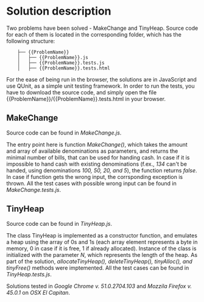 Solution description
====================
Two problems have been solved - MakeChange and TinyHeap. Source code for each of them is located in the corresponding folder,
which has the following structure:

        ├── {{ProblemName}}
        │   ├── {{ProblemName}}.js
        │   ├── {{ProblemName}}.tests.js
        │   ├── {{ProblemName}}.tests.html

For the ease of being run in the browser, the solutions are in JavaScript and use QUnit, as a simple unit testing framework.
In order to run the tests, you have to download the source code, and simply open the file {{ProblemName}}/{{ProblemName}}.tests.html in your browser.


MakeChange
----------
Source code can be found in *MakeChange.js*.

The entry point here is function *MakeChange()*, which takes the amount and array of available denominations as parameters, and returns the minimal number of bills, that can be used for handing cash. 
In case if it is impossible to hand cash with existing denominations (f.ex., *134* can't be handed, using denominations *100, 50, 20, and 5*), the function returns *false*. In case if function gets the wrong input, the corrsponding exception is thrown.
All the test cases with possible wrong input can be found in *MakeChange.tests.js*.

TinyHeap
--------
Source code can be found in *TinyHeap.js*.

The class TinyHeap is implemented as a constructor function, and emulates a heap using the array of 0s and 1s (each array element represents a byte in memory, 0 in case if it is free, 1 if already allocated).
Instance of the class is initialized with the parameter *N*, which represents the length of the heap. As part of the solution, *allocateTinyHeap(), deleteTinyHeap(), tinyAlloc(), and tinyFree()* methods were imptemented.
All the test cases can be found in *TinyHeap.tests.js*.

Solutions tested in *Google Chrome v. 51.0.2704.103* and *Mozzila Firefox v. 45.0.1* on *OSX El Capitan*.
